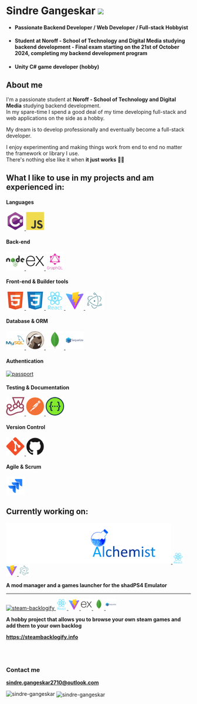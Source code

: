 # Sindre Gangeskar ![](https://komarev.com/ghpvc/?username=sindre-gangeskar&style=for-the-badge&label=Profile+visits) 

- #### Passionate Backend Developer / Web Developer / Full-stack Hobbyist
- #### Student at Noroff - School of Technology and Digital Media studying backend development - Final exam starting on the 21st of October 2024, completing my backend development program 
- #### Unity C# game developer (hobby)

## About me

 I'm a passionate student at **Noroff - School of Technology and Digital Media** studying backend development.  
 In my spare-time I spend a good deal of my time developing full-stack and web applications on the side as a hobby.  

 My dream is to develop professionally and eventually become a full-stack developer.

 I enjoy experimenting and making things work from end to end no matter the framework or library I use.  
 There's nothing else like it when **it just works** 🙌🏻
 
## What I like to use in my projects and am experienced in:
<span>
     <h4>Languages</h4>
     <a href="https://dotnet.microsoft.com/en-us/languages/csharp" target="_blank">
        <img src="https://raw.githubusercontent.com/devicons/devicon/6910f0503efdd315c8f9b858234310c06e04d9c0/icons/csharp/csharp-original.svg" alt="csharp" width="50"/>
    </a>
    <a href="https://developer.mozilla.org/en-US/docs/Learn/Getting_started_with_the_web/JavaScript_basics" target="_blank">
        <img src="https://raw.githubusercontent.com/devicons/devicon/master/icons/javascript/javascript-original.svg" alt="javascript" width="50"/>
    </a>
     <h4>Back-end</h4>
    <a href="https://nodejs.org" target="_blank">
        <img src="https://raw.githubusercontent.com/devicons/devicon/ca28c779441053191ff11710fe24a9e6c23690d6/icons/nodejs/nodejs-original-wordmark.svg" alt="nodejs"width="50"/>
    </a>
    <a href="https://expressjs.com/" target="_blank">
        <img src="https://raw.githubusercontent.com/devicons/devicon/6910f0503efdd315c8f9b858234310c06e04d9c0/icons/express/express-original.svg" alt="express" width="50"/>
    </a>
    <a href="https://graphql.org/" target="_blank">
        <img src="https://raw.githubusercontent.com/devicons/devicon/6910f0503efdd315c8f9b858234310c06e04d9c0/icons/graphql/graphql-plain-wordmark.svg" alt="graphql" width="50"/>
    </a>
  <h4>Front-end & Builder tools</h4>
  <a href="https://developer.mozilla.org/en-US/docs/Glossary/HTML5" target="_blank">
        <img src="https://raw.githubusercontent.com/devicons/devicon/6910f0503efdd315c8f9b858234310c06e04d9c0/icons/html5/html5-original.svg" alt="html5"width="50"/>
    </a>
    <a href="https://developer.mozilla.org/en-US/docs/Glossary/CSS" target="_blank">
        <img src="https://raw.githubusercontent.com/devicons/devicon/6910f0503efdd315c8f9b858234310c06e04d9c0/icons/css3/css3-original.svg" alt="css3" width="50"/>
    </a>
    <a href="https://www.react.dev/" target="_blank">
        <img src="https://raw.githubusercontent.com/devicons/devicon/6910f0503efdd315c8f9b858234310c06e04d9c0/icons/react/react-original-wordmark.svg" alt="react" width="50"/>
    </a>
    <a href="https://vite.dev/" target="_blank">
        <img src="https://raw.githubusercontent.com/devicons/devicon/ca28c779441053191ff11710fe24a9e6c23690d6/icons/vitejs/vitejs-original.svg" alt="vitejs" width="50"/>
    </a>
    <a href="https://electronjs.org/" target="_blank">
        <img src="https://raw.githubusercontent.com/devicons/devicon/ca28c779441053191ff11710fe24a9e6c23690d6/icons/electron/electron-original.svg" alt="electron" width="50"/>
    </a>
 <h4>Database & ORM</h4>
    <a href="https://www.mysql.com/" target="_blank">
        <img src="https://raw.githubusercontent.com/devicons/devicon/6910f0503efdd315c8f9b858234310c06e04d9c0/icons/mysql/mysql-original-wordmark.svg" alt="mysql" width="50"/>
    </a>
       <a href="https://dbeaver.io" target="_blank">
        <img src="https://raw.githubusercontent.com/devicons/devicon/ca28c779441053191ff11710fe24a9e6c23690d6/icons/dbeaver/dbeaver-original.svg" alt="dbeaver" width="50"/>
    </a>
    <a href="https://mongodb.com" target="_blank">
        <img src="https://raw.githubusercontent.com/devicons/devicon/ca28c779441053191ff11710fe24a9e6c23690d6/icons/mongodb/mongodb-original.svg" alt="mongodb" width="50"/>
    </a>
    <a href="https://sequelize.org/" target="_blank">
        <img src="https://raw.githubusercontent.com/devicons/devicon/6910f0503efdd315c8f9b858234310c06e04d9c0/icons/sequelize/sequelize-original-wordmark.svg" alt="sequelize" width="50"/>
    </a>
 <h4>Authentication</h4>
    <a href="https://www.passportjs.org/" target="_blank">
        <img src="https://www.passportjs.org/images/logo.svg" alt="passport" width="50"/>
    </a>
 <h4>Testing & Documentation</h4>
    <a href="https://jestjs.io/" target="_blank">
        <img src="https://raw.githubusercontent.com/devicons/devicon/ca28c779441053191ff11710fe24a9e6c23690d6/icons/jest/jest-plain.svg" alt="jest" width="50"/>
    </a>
    <a href="https://postman.com" target="_blank">
        <img src="https://raw.githubusercontent.com/devicons/devicon/ca28c779441053191ff11710fe24a9e6c23690d6/icons/postman/postman-plain.svg" alt="postman" width="50"/>
    </a>
    <a href="https://swagger.io/" target="_blank">
        <img src="https://raw.githubusercontent.com/devicons/devicon/ca28c779441053191ff11710fe24a9e6c23690d6/icons/swagger/swagger-original.svg" alt="swagger" width="50"/>
    </a>
 <h4>Version Control</h4>
    <a href="https://git-scm.com/" target="_blank">
        <img src="https://raw.githubusercontent.com/devicons/devicon/ca28c779441053191ff11710fe24a9e6c23690d6/icons/git/git-original.svg" alt="git" width="50"/>
    </a>
    <a href="https://github.com/" target="_blank">
        <img src="https://raw.githubusercontent.com/devicons/devicon/ca28c779441053191ff11710fe24a9e6c23690d6/icons/github/github-original.svg" alt="github" width="50"/>
    </a>
 <h4>Agile & Scrum</h4>
     <a href="https://atlassian.com/software/jira" target="_blank">
        <img src="https://raw.githubusercontent.com/devicons/devicon/ca28c779441053191ff11710fe24a9e6c23690d6/icons/jira/jira-original.svg" alt="jira" width="50"/>
    </a>
</span>

## Currently working on:  
   <div>
    <span>
    <a href="https://github.com/sindre-gangeskar/shadps4-alchemist" target="_blank">
        <img src="https://github.com/sindre-gangeskar/shadps4-alchemist/blob/main/.github/shadps4-alchemist_transparent.png?raw=true" alt="react" width="450"/>
    </a>
    <a href="https://www.react.dev/" target="_blank">
        <img src="https://raw.githubusercontent.com/devicons/devicon/6910f0503efdd315c8f9b858234310c06e04d9c0/icons/react/react-original-wordmark.svg" alt="react" width="30"/>
    </a>
    <a href="https://vite.dev/" target="_blank">
        <img src="https://raw.githubusercontent.com/devicons/devicon/ca28c779441053191ff11710fe24a9e6c23690d6/icons/vitejs/vitejs-original.svg" alt="vitejs" width="30"/>
    </a>
    <a href="https://electronjs.org/" target="_blank">
        <img src="https://raw.githubusercontent.com/devicons/devicon/ca28c779441053191ff11710fe24a9e6c23690d6/icons/electron/electron-original.svg" alt="electron" width="30"/>
    </a>
    </span>

   <strong><p>A mod manager and a games launcher for the shadPS4 Emulator</p></strong>
   </div>

  <hr></hr>
   <div>
    <span>
     <a href="https://github.com/sindre-gangeskar/steam-backlogify" target="_blank">
        <img src="https://github.com/sindre-gangeskar/steam-backlogify/blob/main/.github/images/logo/steam_backlogify_logo.png?raw=true" alt="steam-backlogify"width="450"/>
    </a>
    <a href="https://www.react.dev/" target="_blank">
        <img src="https://raw.githubusercontent.com/devicons/devicon/6910f0503efdd315c8f9b858234310c06e04d9c0/icons/react/react-original-wordmark.svg" alt="react" width="30"/>
    </a>
    <a href="https://vite.dev/" target="_blank">
        <img src="https://raw.githubusercontent.com/devicons/devicon/ca28c779441053191ff11710fe24a9e6c23690d6/icons/vitejs/vitejs-original.svg" alt="vitejs" width="30"/>
    </a>
    <a href="https://expressjs.com/" target="_blank">
        <img src="https://raw.githubusercontent.com/devicons/devicon/6910f0503efdd315c8f9b858234310c06e04d9c0/icons/express/express-original.svg" alt="express" width="30"/>
    </a>
     <a href="https://mongodb.com" target="_blank">
        <img src="https://raw.githubusercontent.com/devicons/devicon/ca28c779441053191ff11710fe24a9e6c23690d6/icons/mongodb/mongodb-original.svg" alt="mongodb" width="30"/>
    </a>
    <a href="https://sequelize.org/" target="_blank">
        <img src="https://raw.githubusercontent.com/devicons/devicon/6910f0503efdd315c8f9b858234310c06e04d9c0/icons/sequelize/sequelize-original-wordmark.svg" alt="sequelize" width="30"/>
    </a>
    </span>
   </div>  
     <strong><p>A hobby project that allows you to browse your own steam games and add them to your own backlog</p></strong>
     <strong><a href='https://steambacklogify.info'>https://steambacklogify.info</a></strong>
</span>


<br></br>
### Contact me
**sindre.gangeskar2710@outlook.com**  


<p><img align="left" src="https://github-readme-stats.vercel.app/api/top-langs?username=sindre-gangeskar&show_icons=true&locale=en&layout=compact&theme=dracula&border_radius=0.25rem" alt="sindre-gangeskar" /></p>

<p>&nbsp;<img align="center" src="https://github-readme-stats.vercel.app/api?username=sindre-gangeskar&show_icons=true&locale=en&theme=dracula&border_radius=0.25rem" alt="sindre-gangeskar" /></p>
